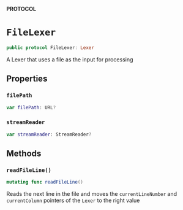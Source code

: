 **PROTOCOL**

# `FileLexer`

```swift
public protocol FileLexer: Lexer
```

A Lexer that uses a file as the input for processing

## Properties
### `filePath`

```swift
var filePath: URL?
```

### `streamReader`

```swift
var streamReader: StreamReader?
```

## Methods
### `readFileLine()`

```swift
mutating func readFileLine()
```

Reads the next line in the file and moves the
`currentLineNumber` and `currentColumn`
pointers of the `Lexer` to the right value
